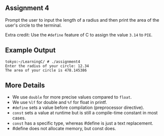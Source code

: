 ## Assignment 4
Prompt the user to input the length of a radius and then print the area of the user's circle to the terminal.

Extra credit: Use the `#define` feature of C to assign the value `3.14` to `PIE`.

## Example Output
```terminal_sessionls
tokyo:~/LearningC/ # ./assignment4                                  
Enter the radius of your circle: 12.34
The area of your circle is 478.145386
```


## More Details

- We use `double` for more precise values compared to `float`.
- We use `%lf` for double and `%f` for float in printf.
- `#define` sets a value before compilation (preprocessor directive).
- `const` sets a value at runtime but is still a compile-time constant in most cases.
- `const` has a specific type, whereas #define is just a text replacement.
- #define does not allocate memory, but const does.
